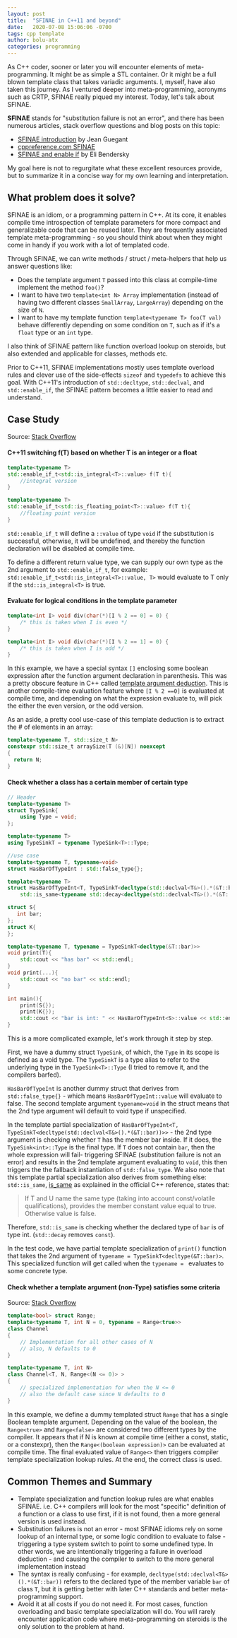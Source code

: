 ```yaml
---
layout: post
title:  "SFINAE in C++11 and beyond"
date:   2020-07-08 15:06:06 -0700
tags: cpp template
author: bolu-atx
categories: programming
---
```


As C++ coder, sooner or later you will encounter elements of meta-programming. 
It might be as simple a STL container. Or it might be a full blown template class that takes variadic arguments.
I, myself, have also taken this journey. As I ventured deeper into meta-programming, acronyms such as CRTP, SFINAE really piqued my interest. Today, let's talk about SFINAE.

**SFINAE** stands for "substitution failure is not an error", and there has been numerous articles, stack overflow questions and blog posts on this topic:

<!--more-->

- [SFINAE introduction](https://jguegant.github.io/blogs/tech/sfinae-introduction.html) by Jean Guegant
- [cppreference.com SFINAE](https://en.cppreference.com/w/cpp/language/sfinae)
- [SFINAE and enable if](https://eli.thegreenplace.net/2014/sfinae-and-enable_if/) by Eli Bendersky

My goal here is not to regurgitate what these excellent resources provide, but to summarize it in a concise way for my own learning and interpretation.

## What problem does it solve?

SFINAE is an idiom, or a programming pattern in C++. At its core, it enables compile time introspection of template parameters for more compact and generalizable code that can be reused later. They are frequently associated template meta-programming - so you should think about when they might come in handy if you work with a lot of templated code.

Through SFINAE, we can write methods / struct / meta-helpers that help us answer questions like:
- Does the template argument `T` passed into this class at compile-time implement the method `foo()`?
- I want to have two `template<int N> Array` implementation (instead of having two different classes `SmallArray`, `LargeArray`) depending on the size of `N`.
- I want to have my template function `template<typename T> foo(T val)` behave differently depending on some condition on `T`, such as if it's a `float` type or an `int` type.

I also think of SFINAE pattern like function overload lookup on steroids, but also extended and applicable for classes, methods etc.

Prior to C++11, SFINAE implementations mostly uses template overload rules and clever use of the side-effects `sizeof` and `typedefs` to achieve this goal. With C++11's introduction of `std::decltype`, `std::declval`, and `std::enable_if`, the SFINAE pattern becomes a little easier to read and understand.


## Case Study
Source: [Stack Overflow](https://stackoverflow.com/questions/982808/c-sfinae-examples)

#### C++11 switching f(T) based on whether T is an integer or a float
```cpp
template<typename T>
std::enable_if_t<std::is_integral<T>::value> f(T t){
    //integral version
}

template<typename T>
std::enable_if_t<std::is_floating_point<T>::value> f(T t){
    //floating point version
}
```
`std::enable_if_t` will define a `::value` of type `void` if the substitution is successful, otherwise, it will be undefined, and thereby the function declaration will be disabled at compile time.

To define a different return value type, we can supply our own type as the 2nd argument to `std::enable_if_t`, for example: `std::enable_if_t<std::is_integral<T>::value, T>` would evaluate to T only if the `std::is_integral<T>` is true.


#### Evaluate for logical conditions in the template parameter
```cpp
template<int I> void div(char(*)[I % 2 == 0] = 0) {
    /* this is taken when I is even */
}

template<int I> void div(char(*)[I % 2 == 1] = 0) {
    /* this is taken when I is odd */
}
```
In this example, we have a special syntax `[]` enclosing some boolean expression after the function argument declaration in parenthesis. This was a pretty obscure feature in C++ called [template argument deduction](https://en.cppreference.com/w/cpp/language/template_argument_deduction#Other_contexts). This is another compile-time evaluation feature where `[I % 2 ==0]` is evaluated at compile time, and depending on what the expression evaluate to, will pick the either the even version, or the odd version.

As an aside, a pretty cool use-case of this template deduction is to extract the # of elements in an array:

```cpp
template<typename T, std::size_t N>                 
constexpr std::size_t arraySize(T (&)[N]) noexcept  
{                                                   
  return N;                                         
}                                                   
```

#### Check whether a class has a certain member of certain type
```cpp
// Header
template<typename T>
struct TypeSink{
    using Type = void;
};

template<typename T>
using TypeSinkT = typename TypeSink<T>::Type;

//use case
template<typename T, typename=void>
struct HasBarOfTypeInt : std::false_type{};

template<typename T>
struct HasBarOfTypeInt<T, TypeSinkT<decltype(std::declval<T&>().*(&T::bar))>> :
    std::is_same<typename std::decay<decltype(std::declval<T&>().*(&T::bar))>::type,int>{};

struct S{
   int bar;
};
struct K{
};

template<typename T, typename = TypeSinkT<decltype(&T::bar)>>
void print(T){
    std::cout << "has bar" << std::endl;
}
void print(...){
    std::cout << "no bar" << std::endl;
}

int main(){
    print(S{});
    print(K{});
    std::cout << "bar is int: " << HasBarOfTypeInt<S>::value << std::endl;
}
```
This is a more complicated example, let's work through it step by step.

First, we have a dummy struct `TypeSink`, of which, the `Type` in its scope is defined as a void type. The `TypeSinkT` is a type alias to refer to the underlying type in the `TypeSink<T>::Type` (I tried to remove it, and the compilers barfed).

`HasBarOfTypeInt` is another dummy struct that derives from `std::false_type{}` - which means `HasBarOfTypeInt::value` will evaluate to false. The second template argument `typename=void` in the struct means that the 2nd type argument will default to void type if unspecified.

In the template partial specialization of `HasBarOfTypeInt<T, TypeSinkT<decltype(std::declval<T&>().*(&T::bar))>>` - the 2nd type argument is checking whether `T` has the member bar inside. If it does, the `TypeSink<int>::Type` is the final type. If `T` does not contain `bar`, then the whole expression will fail- triggering SFINAE (substitution failure is not an error) and results in the 2nd template argument evaluating to `void`,  this then triggers the the fallback instantiation of `std::false_type`.
We also note that this template partial specialization also derives from something else: `std::is_same`, [is_same](https://en.cppreference.com/w/cpp/types/is_same) as explained in the official C++ reference, states that:

> If T and U name the same type (taking into account const/volatile qualifications), provides the member constant value equal to true. Otherwise value is false.

Therefore, `std::is_same` is checking whether the declared type of `bar` is of type int. (`std::decay` removes `const`).

In the test code, we have partial template specialization of `print()` function that takes the 2nd argument of `typename = TypeSinkT<decltype(&T::bar)>`. This specialized function will get called when the `typename = ` evaluates to some concrete type.

#### Check whether a template argument (non-Type) satisfies some criteria
Source: [Stack Overflow](https://stackoverflow.com/questions/9510514/integer-range-based-template-specialisation)

```cpp
template<bool> struct Range;
template<typename T, int N = 0, typename = Range<true>>
class Channel
{
    // Implementation for all other cases of N
    // also, N defaults to 0
}

template<typename T, int N>
class Channel<T, N, Range<(N <= 0)> >
{
    // specialized implementation for when the N <= 0
    // also the default case since N defaults to 0
}
```
In this example, we define a dummy templated struct `Range` that has a single Boolean template argument. Depending on the value of the boolean, the `Range<true>` and `Range<false>` are considered two different types by the compiler. 
It appears that if N is known at compile time (either a const, static, or a constexpr), then the `Range<(boolean expression)>` can be evaluated at compile time. The final evaluated value of `Range<>` then triggers compiler template specialization lookup rules.
At the end, the correct class is used.


## Common Themes and Summary

- Template specialization and function lookup rules are what enables SFINAE. i.e. C++ compilers will look for the most "specific" definition of a function or a class to use first, if it is not found, then a more general version is used instead.
- Substitution failures is not an error - most SFINAE idioms rely on some lookup of an internal type, or some logic condition to evaluate to false - triggering a type system switch to point to some undefined type. In other words, we are intentionally triggering a failure in overload deduction - and causing the compiler to switch to the more general implementation instead
- The syntax is really confusing - for example, `decltype(std::declval<T&>().*(&T::bar))` refers to the declared type of the member variable `bar` of class `T`, but it is getting better with later C++ standards and better meta-programming support.
- Avoid it at all costs if you do not need it. For most cases, function overloading and basic template specialization will do. You will rarely encounter application code where meta-programming on steroids is the only solution to the problem at hand.